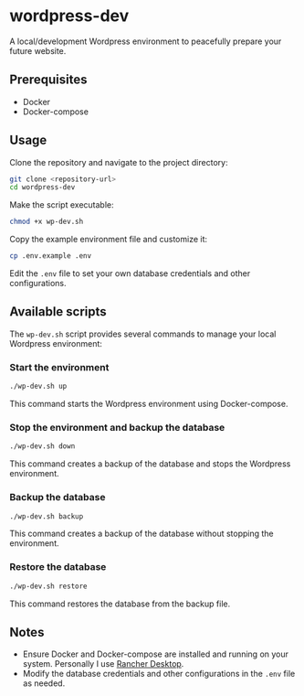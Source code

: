 # wordpress-dev
A local/development Wordpress environment to peacefully prepare your future website.

## Prerequisites
- Docker
- Docker-compose

## Usage
Clone the repository and navigate to the project directory:
```bash
git clone <repository-url>
cd wordpress-dev
```

Make the script executable:
```bash
chmod +x wp-dev.sh
```

Copy the example environment file and customize it:
```bash
cp .env.example .env
```
Edit the `.env` file to set your own database credentials and other configurations.

## Available scripts
The `wp-dev.sh` script provides several commands to manage your local Wordpress environment:

### Start the environment
```bash
./wp-dev.sh up
```
This command starts the Wordpress environment using Docker-compose.

### Stop the environment and backup the database
```bash
./wp-dev.sh down
```
This command creates a backup of the database and stops the Wordpress environment.

### Backup the database
```bash
./wp-dev.sh backup
```
This command creates a backup of the database without stopping the environment.

### Restore the database
```bash
./wp-dev.sh restore
```
This command restores the database from the backup file.

## Notes
- Ensure Docker and Docker-compose are installed and running on your system. Personally I use [Rancher Desktop](https://rancherdesktop.io/).
- Modify the database credentials and other configurations in the `.env` file as needed.
